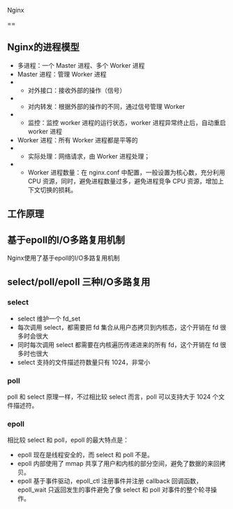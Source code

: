 Nginx

==

## Nginx的进程模型
- 多进程：一个 Master 进程、多个 Worker 进程
- Master 进程：管理 Worker 进程
- - 对外接口：接收外部的操作（信号）
- - 对内转发：根据外部的操作的不同，通过信号管理 Worker
- - 监控：监控 worker 进程的运行状态，worker 进程异常终止后，自动重启 worker 进程
- Worker 进程：所有 Worker 进程都是平等的
- - 实际处理：网络请求，由 Worker 进程处理；
- - Worker 进程数量：在 nginx.conf 中配置，一般设置为核心数，充分利用 CPU 资源，同时，避免进程数量过多，避免进程竞争 CPU 资源，增加上下文切换的损耗。

## 工作原理

## 基于epoll的I/O多路复用机制
Nginx使用了基于epoll的I/O多路复用机制

## select/poll/epoll 三种I/O多路复用

### select
- select 维护一个 fd_set
- 每次调用 select，都需要把 fd 集合从用户态拷贝到内核态，这个开销在 fd 很多时会很大
- 同时每次调用 select 都需要在内核遍历传递进来的所有 fd，这个开销在 fd 很多时也很大
- select 支持的文件描述符数量只有 1024，非常小


### poll
poll 和 select 原理一样，不过相比较 select 而言，poll 可以支持大于 1024 个文件描述符。

### epoll
相比较 select 和 poll，epoll 的最大特点是：
- epoll 现在是线程安全的，而 select 和 poll 不是。
- epoll 内部使用了 mmap 共享了用户和内核的部分空间，避免了数据的来回拷贝。
- epoll 基于事件驱动，epoll_ctl 注册事件并注册 callback 回调函数，epoll_wait 只返回发生的事件避免了像 select 和 poll 对事件的整个轮寻操作。

